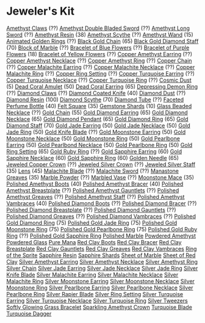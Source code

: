 <!-- TITLE: Jewelcrafting -->
<!-- SUBTITLE: Gems and jewels -->

# Jeweler's Kit

[Amethyst Claws](amethyst-claws) (??)
[Amethyst Double Bladed Sword](amethyst-double-bladed-sword) (??)
[Amethyst Long Sword](amethyst-long-sword) (??)
[Amethyst Resin](amethyst-resin) (38)
[Amethyst Scythe](amethyst-scythe) (??)
[Amethyst Wand](amethyst-wand) (15)
[Animated Golden Rings](animated-golden-rings) (??)
[Black Gold Chain](black-gold-chain) (65)
[Black Gold Diamond Staff](black-gold-diamond-staff) (70)
[Block of Marble](block-of-marble) (??)
[Bracelet of Blue Flowers](bracelet-of-blue-flowers) (??)
[Bracelet of Purple Flowers](bracelet-of-purple-flowers) (18)
[Bracelet of Yellow Flowers](bracelet-of-yellow-flowers) (??)
[Copper Amethyst Earring](copper-amethyst-earring) (??)
[Copper Amethyst Necklace](copper-amethyst-necklace) (??)
[Copper Amethyst Ring](copper-amethyst-ring) (??)
[Copper Chain](copper-chain) (??)
[Copper Malachite Earring](copper-malachite-earring) (??)
[Copper Malachite Necklace](copper-malachite-necklace) (??)
[Copper Malachite Ring](copper-malachite-ring) (??)
[Copper Ring Setting](copper-ring-setting) (??)
[Copper Turquoise Earring](copper-turquoise-earring) (??)
[Copper Turquoise Necklace](copper-turquoise-necklace) (??)
[Copper Turquoise Ring](copper-turquoise-ring) (??)
[Cosmic Dust](cosmic-dust) (5)
[Dead Coral Amulet](dead-coral-amulet) (50)
[Dead Coral Earring](dead-coral-earring) (65)
[Depressing Demon Ring](depressing-demon-ring) (??)
[Diamond Claws](diamond-claws) (??)
[Diamond Coated Knife](diamond-coated-knife) (40)
[Diamond Dust](diamond-dust) (??)
[Diamond Resin](diamond-resin) (100)
[Diamond Scythe](diamond-scythe) (70)
[Diamond Tube](diamond-tube) (??)
[Faceted Perfume Bottle](faceted-perfume-bottle) (40)
[Felt Square](felt-square) (35)
[Gemstone Shards](gemstone-shards) (10)
[Glass Beaded Necklace](glass-beaded-necklace) (??)
[Gold Chain](gold-chain) (55)
[Gold Diamond Earring](gold-diamond-earring) (65)
[Gold Diamond Necklace](gold-diamond-necklace) (65)
[Gold Diamond Pendant](gold-diamond-pendant) (65)
[Gold Diamond Ring](gold-diamond-ring) (65)
[Gold Diamond Staff](gold-diamond-staff) (70)
[Gold Jade Earring](gold-jade-earring) (50)
[Gold Jade Necklace](gold-jade-necklace) (50)
[Gold Jade Ring](gold-jade-ring) (50)
[Gold Knife Blade](gold-knife-blade) (??)
[Gold Moonstone Earring](gold-moonstone-earring) (50)
[Gold Moonstone Necklace](gold-moonstone-necklace) (50)
[Gold Moonstone Ring](gold-moonstone-ring) (50)
[Gold Pearlbone Earring](gold-pearlbone-earring) (50)
[Gold Pearlbond Necklace](gold-pearlbone-necklace) (50)
[Gold Pearlbone Ring](gold-pearlbone-ring) (50)
[Gold Ring Setting](gold-ring-setting) (65)
[Gold Ruby Ring](gold-ruby-ring) (??)
[Gold Sapphire Earring](gold-sapphire-earring) (60)
[Gold Sapphire Necklace](gold-sapphire-necklace) (60)
[Gold Sapphire Ring](gold-sapphire-ring) (60)
[Golden Needle](golden-needle) (65)
[Jeweled Copper Crown](jeweled-copper-crown) (??)
[Jeweled Silver Crown](jeweled-silver-crown) (??)
[Jeweled Silver Staff](jeweled-silver-staff) (35)
[Lens](lens) (45)
[Malachite Blade](malachite-blade) (??)
[Malachite Sword](malachite-sword) (??)
[Manastone Greaves](manastone-greaves) (35)
[Marble Powder](marble-powder) (??)
[Marbled Vase](marbled-vase) (??)
[Moonstone Mace](moonstone-mace) (35)
[Polished Amethyst Boots](polished-amethyst-boots) (40)
[Polished Amethyst Bracer](polished-amethyst-bracer) (40)
[Polished Amethyst Breastplate](polished-amethyst-breastplate) (??)
[Polished Amethyst Gauntlets](polished-amethyst-gauntlets) (??)
[Polished Amethyst Greaves](polished-amethyst-greaves) (??)
[Polished Amethyst Staff](polished-amethyst-staff) (??)
[Polished Amethyst Vambraces](polished-amethyst-vambraces) (40)
[Polished Diamond Boots](polished-diamond-boots) (??)
[Polished Diamond Bracer](polished-diamond-bracer) (??)
[Polished Diamond Breastplate](polished-diamond-breastplate) (??)
[Polished Diamond Gauntlets](polished-diamond-gauntlets) (??)
[Polished Diamond Greaves](polished-diamond-greaves) (??)
[Polished Diamond Vambraces](polished-diamond-vambraces) (??)
[Polished Gold Diamond Ring](polished-gold-diamond-ring) (75)
[Polished Gold Jade Ring](polished-gold-jade-ring) (75)
[Polished Gold Moonstone Ring](polished-gold-moonstone-ring) (75)
[Polished Gold Pearlbone Ring](polished-gold-pearlbone-ring) (75)
[Polished Gold Ruby Ring](polished-gold-ruby-ring) (??)
[Polished Gold Sapphire Ring](polished-gold-sapphire-ring)
[Polished Marble](polished-marble)
[Powdered Amethyst](powdered-amethyst)
[Powdered Glass](powdered-glass)
[Pure Mana](pure-mana)
[Red Clay Boots](red-clay-boots)
[Red Clay Bracer](red-clay-bracer)
[Red Clay Breastplate](red-clay-breastplate)
[Red Clay Gauntlets](red-clay-gauntlets)
[Red Clay Greaves](red-clay-greaves)
[Red Clay Vambraces](red-clay-vambraces)
[Ring of the Sprite](ring-of-the-sprite)
[Sapphire Resin](sapphire-resin)
[Sapphire Shards](sapphire-shards)
[Sheet of Marble](sheet-of-marble)
[Sheet of Red Clay](sheet-of-red-clay)
[Silver Amethyst Earring](silver-amethyst-earring)
[Silver Amethyst Necklace](silver-amethyst-necklace)
[Silver Amethyst Ring](silver-amethyst-ring)
[Silver Chain](silver-chain)
[Silver Jade Earring](silver-jade-earring)
[Silver Jade Necklace](silver-jade-necklace)
[Silver Jade Ring](silver-jade-ring)
[Silver Knife Blade](silver-knife-blade)
[Silver Malachite Earring](silver-malachite-earring)
[Silver Malachite Necklace](silver-malachite-necklace)
[Silver Malachite Ring](silver-malachite-ring)
[Silver Moonstone Earring](silver-moonstone-earring)
[Silver Moonstone Necklace](silver-moonstone-necklace)
[Silver Moonstone Ring](silver-moonstone-ring)
[Silver Pearlbone Earring](silver-pearlbone-earring)
[Silver Pearlbone Necklace](silver-pearlbone-necklace)
[Silver Pearlbone Ring](silver-pearlbone-ring)
[Silver Rapier Blade](silver-rapier-blade)
[Silver Ring Setting](silver-ring-setting)
[Silver Turquoise Earring](silver-turquoise-earring)
[Silver Turquoise Necklace](silver-turquoise-necklace)
[Silver Turquoise Ring](silver-turquoise-ring)
[Silver Tweezers](silver-tweezers)
[Softly Glowing Grass Bracelet](softly-glowing-glass-bracelet)
[Sparkling Amethyst Crown](sparkling-amethyst-crown)
[Turquoise Blade](turquoise-blade)
[Turquoise Dagger](turquoise-dagger)
